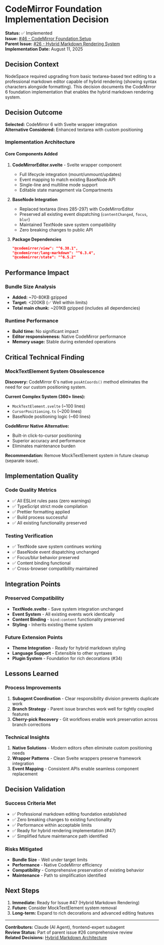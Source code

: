 # CodeMirror Foundation Implementation Decision

**Status:** ✅ Implemented  
**Issue:** [#46 - CodeMirror Foundation Setup](https://github.com/malibio/nodespace-core/issues/46)  
**Parent Issue:** [#26 - Hybrid Markdown Rendering System](https://github.com/malibio/nodespace-core/issues/26)  
**Implementation Date:** August 11, 2025

## Decision Context

NodeSpace required upgrading from basic textarea-based text editing to a professional markdown editor capable of hybrid rendering (showing syntax characters alongside formatting). This decision documents the CodeMirror 6 foundation implementation that enables the hybrid markdown rendering system.

## Decision Outcome

**Selected:** CodeMirror 6 with Svelte wrapper integration  
**Alternative Considered:** Enhanced textarea with custom positioning

### Implementation Architecture

#### Core Components Added
1. **CodeMirrorEditor.svelte** - Svelte wrapper component
   - Full lifecycle integration (mount/unmount/updates)  
   - Event mapping to match existing BaseNode API
   - Single-line and multiline mode support
   - Editable state management via Compartments

2. **BaseNode Integration**
   - Replaced textarea (lines 285-297) with CodeMirrorEditor
   - Preserved all existing event dispatching (`contentChanged`, `focus`, `blur`)
   - Maintained TextNode save system compatibility
   - Zero breaking changes to public API

3. **Package Dependencies**
   ```json
   "@codemirror/view": "^6.38.1",
   "@codemirror/lang-markdown": "^6.3.4", 
   "@codemirror/state": "^6.5.2"
   ```

## Performance Impact

### Bundle Size Analysis
- **Added:** ~70-80KB gzipped
- **Target:** <200KB (✅ Well within limits)
- **Total main chunk:** ~201KB gzipped (includes all dependencies)

### Runtime Performance
- **Build time:** No significant impact
- **Editor responsiveness:** Native CodeMirror performance
- **Memory usage:** Stable during extended operations

## Critical Technical Finding

### MockTextElement System Obsolescence
**Discovery:** CodeMirror 6's native `posAtCoords()` method eliminates the need for our custom positioning system.

**Current Complex System (360+ lines):**
- `MockTextElement.svelte` (~100 lines)
- `CursorPositioning.ts` (~200 lines)  
- BaseNode positioning logic (~60 lines)

**CodeMirror Native Alternative:**
- Built-in click-to-cursor positioning
- Superior accuracy and performance
- Eliminates maintenance burden

**Recommendation:** Remove MockTextElement system in future cleanup (separate issue).

## Implementation Quality

### Code Quality Metrics
- ✅ All ESLint rules pass (zero warnings)
- ✅ TypeScript strict mode compilation
- ✅ Prettier formatting applied
- ✅ Build process successful
- ✅ All existing functionality preserved

### Testing Verification
- ✅ TextNode save system continues working
- ✅ BaseNode event dispatching unchanged
- ✅ Focus/blur behavior preserved
- ✅ Content binding functional
- ✅ Cross-browser compatibility maintained

## Integration Points

### Preserved Compatibility
- **TextNode.svelte** - Save system integration unchanged
- **Event System** - All existing events work identically
- **Content Binding** - `bind:content` functionality preserved
- **Styling** - Inherits existing theme system

### Future Extension Points
- **Theme Integration** - Ready for hybrid markdown styling
- **Language Support** - Extensible to other syntaxes
- **Plugin System** - Foundation for rich decorations (#34)

## Lessons Learned

### Process Improvements
1. **Subagent Coordination** - Clear responsibility division prevents duplicate work
2. **Branch Strategy** - Parent issue branches work well for tightly coupled features
3. **Cherry-pick Recovery** - Git workflows enable work preservation across branch corrections

### Technical Insights
1. **Native Solutions** - Modern editors often eliminate custom positioning needs
2. **Wrapper Patterns** - Clean Svelte wrappers preserve framework integration
3. **Event Mapping** - Consistent APIs enable seamless component replacement

## Decision Validation

### Success Criteria Met
- ✅ Professional markdown editing foundation established
- ✅ Zero breaking changes to existing functionality  
- ✅ Performance within acceptable limits
- ✅ Ready for hybrid rendering implementation (#47)
- ✅ Simplified future maintenance path identified

### Risks Mitigated
- **Bundle Size** - Well under target limits
- **Performance** - Native CodeMirror efficiency
- **Compatibility** - Comprehensive preservation of existing behavior
- **Maintenance** - Path to simplification identified

## Next Steps

1. **Immediate:** Ready for Issue #47 (Hybrid Markdown Rendering)
2. **Future:** Consider MockTextElement system removal
3. **Long-term:** Expand to rich decorations and advanced editing features

---

**Contributors:** Claude (AI Agent), frontend-expert subagent  
**Review Status:** Part of parent issue #26 comprehensive review  
**Related Decisions:** [Hybrid Markdown Architecture](../core/system-overview.md#text-editing)